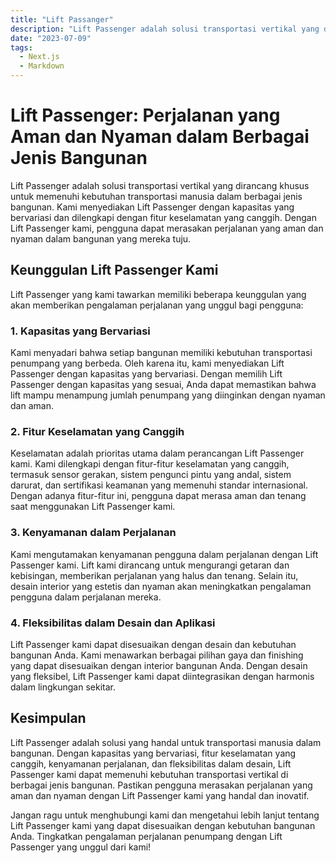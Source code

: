 ```yaml
---
title: "Lift Passanger"
description: "Lift Passenger adalah solusi transportasi vertikal yang dirancang khusus untuk memenuhi kebutuhan transportasi manusia dalam berbagai jenis bangunan."
date: "2023-07-09"
tags:
  - Next.js
  - Markdown
---
```


# Lift Passenger: Perjalanan yang Aman dan Nyaman dalam Berbagai Jenis Bangunan

Lift Passenger adalah solusi transportasi vertikal yang dirancang khusus untuk memenuhi kebutuhan transportasi manusia dalam berbagai jenis bangunan. Kami menyediakan Lift Passenger dengan kapasitas yang bervariasi dan dilengkapi dengan fitur keselamatan yang canggih. Dengan Lift Passenger kami, pengguna dapat merasakan perjalanan yang aman dan nyaman dalam bangunan yang mereka tuju.

## Keunggulan Lift Passenger Kami

Lift Passenger yang kami tawarkan memiliki beberapa keunggulan yang akan memberikan pengalaman perjalanan yang unggul bagi pengguna:

### 1. Kapasitas yang Bervariasi

Kami menyadari bahwa setiap bangunan memiliki kebutuhan transportasi penumpang yang berbeda. Oleh karena itu, kami menyediakan Lift Passenger dengan kapasitas yang bervariasi. Dengan memilih Lift Passenger dengan kapasitas yang sesuai, Anda dapat memastikan bahwa lift mampu menampung jumlah penumpang yang diinginkan dengan nyaman dan aman.

### 2. Fitur Keselamatan yang Canggih

Keselamatan adalah prioritas utama dalam perancangan Lift Passenger kami. Kami dilengkapi dengan fitur-fitur keselamatan yang canggih, termasuk sensor gerakan, sistem pengunci pintu yang andal, sistem darurat, dan sertifikasi keamanan yang memenuhi standar internasional. Dengan adanya fitur-fitur ini, pengguna dapat merasa aman dan tenang saat menggunakan Lift Passenger kami.

### 3. Kenyamanan dalam Perjalanan

Kami mengutamakan kenyamanan pengguna dalam perjalanan dengan Lift Passenger kami. Lift kami dirancang untuk mengurangi getaran dan kebisingan, memberikan perjalanan yang halus dan tenang. Selain itu, desain interior yang estetis dan nyaman akan meningkatkan pengalaman pengguna dalam perjalanan mereka.

### 4. Fleksibilitas dalam Desain dan Aplikasi

Lift Passenger kami dapat disesuaikan dengan desain dan kebutuhan bangunan Anda. Kami menawarkan berbagai pilihan gaya dan finishing yang dapat disesuaikan dengan interior bangunan Anda. Dengan desain yang fleksibel, Lift Passenger kami dapat diintegrasikan dengan harmonis dalam lingkungan sekitar.

## Kesimpulan

Lift Passenger adalah solusi yang handal untuk transportasi manusia dalam bangunan. Dengan kapasitas yang bervariasi, fitur keselamatan yang canggih, kenyamanan perjalanan, dan fleksibilitas dalam desain, Lift Passenger kami dapat memenuhi kebutuhan transportasi vertikal di berbagai jenis bangunan. Pastikan pengguna merasakan perjalanan yang aman dan nyaman dengan Lift Passenger kami yang handal dan inovatif.

Jangan ragu untuk menghubungi kami dan mengetahui lebih lanjut tentang Lift Passenger kami yang dapat disesuaikan dengan kebutuhan bangunan Anda. Tingkatkan pengalaman perjalanan penumpang dengan Lift Passenger yang unggul dari kami!

